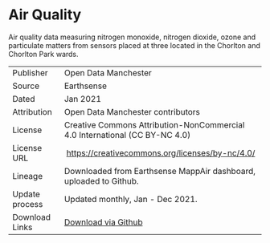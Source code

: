 # Air Quality

Air quality data measuring nitrogen monoxide, nitrogen dioxide, ozone and particulate matters from sensors placed at three located in the Chorlton and Chorlton Park wards.

|   |   |
|---|---|
|Publisher|Open Data Manchester|
|Source|Earthsense|
|Dated|Jan 2021|
|Attribution|Open Data Manchester contributors|
|License|Creative Commons Attribution-NonCommercial 4.0 International (CC BY-NC 4.0)|
|License URL| https://creativecommons.org/licenses/by-nc/4.0/|
|Lineage|Downloaded from Earthsense MappAir dashboard, uploaded to Github.|
|Update process|Updated monthly, Jan - Dec 2021.|
|Download Links|[Download via Github](https://github.com/OpenDataManchester/OurStreetsChorlton/tree/main/data)|